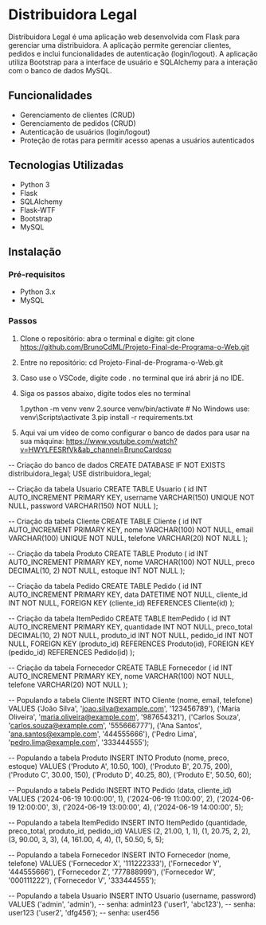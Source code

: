 
# Distribuidora Legal

Distribuidora Legal é uma aplicação web desenvolvida com Flask para gerenciar uma distribuidora. A aplicação permite gerenciar clientes, pedidos e inclui funcionalidades de autenticação (login/logout). A aplicação utiliza Bootstrap para a interface de usuário e SQLAlchemy para a interação com o banco de dados MySQL.

## Funcionalidades

- Gerenciamento de clientes (CRUD)
- Gerenciamento de pedidos (CRUD)
- Autenticação de usuários (login/logout)
- Proteção de rotas para permitir acesso apenas a usuários autenticados

## Tecnologias Utilizadas

- Python 3
- Flask
- SQLAlchemy
- Flask-WTF
- Bootstrap
- MySQL


## Instalação

### Pré-requisitos

- Python 3.x
- MySQL

### Passos

1. Clone o repositório:
abra o terminal e digite:
git clone https://github.com/BrunoCdML/Projeto-Final-de-Programa-o-Web.git

2. Entre no repositório:
cd Projeto-Final-de-Programa-o-Web.git

3. Caso use o VSCode, digite code . no terminal que irá abrir já no IDE.

4. Siga os passos abaixo, digite todos eles no terminal

    1.python -m venv venv
    2.source venv/bin/activate  # No Windows use: venv\\Scripts\\activate
    3.pip install -r requirements.txt
   
5. Aqui vai um vídeo de como configurar o banco de dados para usar na sua máquina:
   https://www.youtube.com/watch?v=HWYLFESRfVk&ab_channel=BrunoCardoso

-- Criação do banco de dados
CREATE DATABASE IF NOT EXISTS distribuidora_legal;
USE distribuidora_legal;

-- Criação da tabela Usuario
CREATE TABLE Usuario (
    id INT AUTO_INCREMENT PRIMARY KEY,
    username VARCHAR(150) UNIQUE NOT NULL,
    password VARCHAR(150) NOT NULL
);

-- Criação da tabela Cliente
CREATE TABLE Cliente (
    id INT AUTO_INCREMENT PRIMARY KEY,
    nome VARCHAR(100) NOT NULL,
    email VARCHAR(100) UNIQUE NOT NULL,
    telefone VARCHAR(20) NOT NULL
);

-- Criação da tabela Produto
CREATE TABLE Produto (
    id INT AUTO_INCREMENT PRIMARY KEY,
    nome VARCHAR(100) NOT NULL,
    preco DECIMAL(10, 2) NOT NULL,
    estoque INT NOT NULL
);

-- Criação da tabela Pedido
CREATE TABLE Pedido (
    id INT AUTO_INCREMENT PRIMARY KEY,
    data DATETIME NOT NULL,
    cliente_id INT NOT NULL,
    FOREIGN KEY (cliente_id) REFERENCES Cliente(id)
);

-- Criação da tabela ItemPedido
CREATE TABLE ItemPedido (
    id INT AUTO_INCREMENT PRIMARY KEY,
    quantidade INT NOT NULL,
    preco_total DECIMAL(10, 2) NOT NULL,
    produto_id INT NOT NULL,
    pedido_id INT NOT NULL,
    FOREIGN KEY (produto_id) REFERENCES Produto(id),
    FOREIGN KEY (pedido_id) REFERENCES Pedido(id)
);

-- Criação da tabela Fornecedor
CREATE TABLE Fornecedor (
    id INT AUTO_INCREMENT PRIMARY KEY,
    nome VARCHAR(100) NOT NULL,
    telefone VARCHAR(20) NOT NULL
);

-- Populando a tabela Cliente
INSERT INTO Cliente (nome, email, telefone) VALUES
('João Silva', 'joao.silva@example.com', '123456789'),
('Maria Oliveira', 'maria.oliveira@example.com', '987654321'),
('Carlos Souza', 'carlos.souza@example.com', '555666777'),
('Ana Santos', 'ana.santos@example.com', '444555666'),
('Pedro Lima', 'pedro.lima@example.com', '333444555');

-- Populando a tabela Produto
INSERT INTO Produto (nome, preco, estoque) VALUES
('Produto A', 10.50, 100),
('Produto B', 20.75, 200),
('Produto C', 30.00, 150),
('Produto D', 40.25, 80),
('Produto E', 50.50, 60);

-- Populando a tabela Pedido
INSERT INTO Pedido (data, cliente_id) VALUES
('2024-06-19 10:00:00', 1),
('2024-06-19 11:00:00', 2),
('2024-06-19 12:00:00', 3),
('2024-06-19 13:00:00', 4),
('2024-06-19 14:00:00', 5);

-- Populando a tabela ItemPedido
INSERT INTO ItemPedido (quantidade, preco_total, produto_id, pedido_id) VALUES
(2, 21.00, 1, 1),
(1, 20.75, 2, 2),
(3, 90.00, 3, 3),
(4, 161.00, 4, 4),
(1, 50.50, 5, 5);

-- Populando a tabela Fornecedor
INSERT INTO Fornecedor (nome, telefone) VALUES
('Fornecedor X', '111222333'),
('Fornecedor Y', '444555666'),
('Fornecedor Z', '777888999'),
('Fornecedor W', '000111222'),
('Fornecedor V', '333444555');

-- Populando a tabela Usuario
INSERT INTO Usuario (username, password) VALUES
('admin', 'admin'), -- senha: admin123
('user1', 'abc123'), -- senha: user123
('user2', 'dfg456'); -- senha: user456




